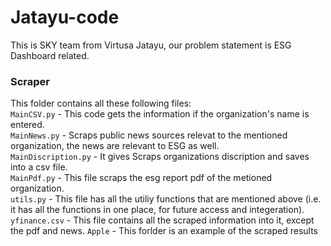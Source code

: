 # Jatayu-code 

This is SKY team from Virtusa Jatayu, our problem statement is ESG Dashboard related. 

### Scraper 
This folder contains all these following files:  
`MainCSV.py` - This code gets the information if the organization's name is entered.  
`MainNews.py` - Scraps public news sources relevat to the mentioned organization, the news are relevant to ESG as well.  
`MainDiscription.py` - It gives Scraps organizations discription and saves into a csv file.  
`MainPdf.py` - This file scraps the esg report pdf of the metioned organization.  
`utils.py` - This file has all the utiliy functions that are mentioned above (i.e. it has all the functions in one place, for future access and integeration).  
`yfinance.csv` - This file contains all the scraped information into it, except the pdf and news. 
`Apple` - This forlder is an example of the scraped results
